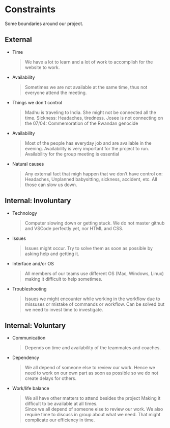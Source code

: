 # Constraints

Some boundaries around our project.

## External

- Time

  > We have a lot to learn and a lot of work to accomplish for the website to
  > work.

- Availability

  > Sometimes we are not available at the same time, thus not everyone attend
  > the meeting.

- Things we don't control

  > Madhu is traveling to India. She might not be connected all the time.
  > Sickness: Headaches, tiredness. Josee is not connecting on the 07/04:
  > Commemoration of the Rwandan genocide

- Availability

  > Most of the people has everyday job and are available in the evening.
  > Availability is very important for the project to run. Availability for the
  > group meeting is essential

- Natural causes

  > Any external fact that migh happen that we don't have control on: Headaches,
  > Unplanned babysitting, sickness, accident, etc. All those can slow us down.

## Internal: Involuntary

- Technology

  > Computer slowing down or getting stuck. We do not master github and VSCode
  > perfectly yet, nor HTML and CSS.

- Issues

  > Issues might occur. Try to solve them as soon as possible by asking help and
  > getting it.

- Interface and/or OS

  > All members of our teams use different OS (Mac, Windows, Linux) making it
  > difficult to help sometimes.

- Troubleshooting
  > Issues we might encounter while working in the workflow due to missuses or
  > mistake of commands or workflow. Can be solved but we need to invest time to
  > investigate.

## Internal: Voluntary

- Communication

  > Depends on time and availability of the teammates and coaches.

- Dependency

  > We all depend of someone else to review our work. Hence we need to work on
  > our own part as soon as possible so we do not create delays for others.

- Work/life balance

  > We all have other matters to attend besides the project Making it difficult
  > to be available at all times.  
  > Since we all depend of someone else to review our work. We also require time
  > to discuss in group about what we need. That might complicate our efficiency
  > in time.
